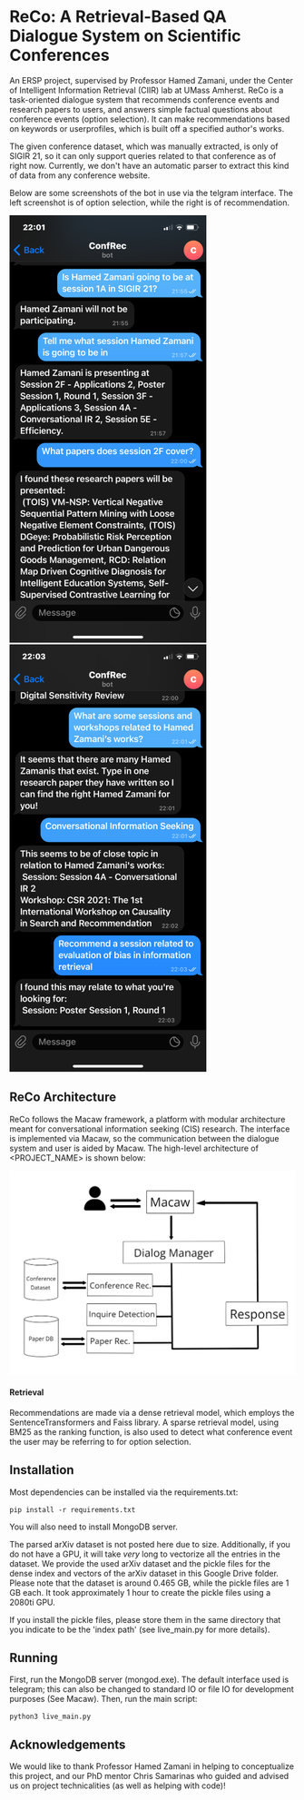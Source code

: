 # ReCo: A Retrieval-Based QA Dialogue System on Scientific Conferences
An ERSP project, supervised by Professor Hamed Zamani, under the Center of Intelligent Information Retrieval (CIIR) lab at UMass Amherst. ReCo is a task-oriented dialogue system that recommends conference events and research papers to users, and answers simple factual questions about conference events (option selection). It can make recommendations based on keywords or userprofiles, which is built off a specified author's works.

The given conference dataset, which was manually extracted, is only of SIGIR 21, so it can only support queries related to that conference as of right now. Currently, we don't have an automatic parser to extract this kind of data from any conference website.

Below are some screenshots of the bot in use via the telgram interface. The left screenshot is of option selection, while the right is of recommendation.

![Screenshots of ReCo in use](example-2.PNG)
![Screenshots of ReCo in use](example-1.PNG)

## ReCo Architecture
ReCo follows the Macaw framework, a platform with modular architecture meant for conversational information seeking (CIS) research. The interface is implemented via Macaw, so the communication between the dialogue system and user is aided by Macaw. The high-level architecture of <PROJECT_NAME> is shown below:

![The high-level architecture of ReCo](reco-arch.png)

#### Retrieval
Recommendations are made via a dense retrieval model, which employs the SentenceTransformers and Faiss library. A sparse retrieval model, using BM25 as the ranking function, is also used to detect what conference event the user may be referring to for option selection.

## Installation
Most dependencies can be installed via the requirements.txt:
```
pip install -r requirements.txt
```

You will also need to install MongoDB server.

The parsed arXiv dataset is not posted here due to size. Additionally, if you do not have a GPU, it will take *very* long to vectorize all the entries in the dataset. We provide the used arXiv dataset and the pickle files for the dense index and vectors of the arXiv dataset in this Google Drive folder. Please note that the dataset is around 0.465 GB, while the pickle files are 1 GB each. It took approximately 1 hour to create the pickle files using a 2080ti GPU.

If you install the pickle files, please store them in the same directory that you indicate to be the 'index path' (see live_main.py for more details).

## Running
First, run the MongoDB server (mongod.exe). The default interface used is telegram; this can also be changed to standard IO or file IO for development purposes (See Macaw). Then, run the main script:
```
python3 live_main.py
```

## Acknowledgements
We would like to thank Professor Hamed Zamani in helping to conceptualize this project, and our PhD mentor Chris Samarinas who guided and advised us on project technicalities (as well as helping with code)!

